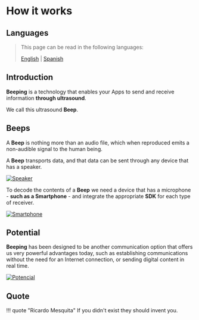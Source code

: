 # How it works

## Languages

> This page can be read in the following languages:
>  
> [English](https://docs.beeping.land/how-it-works) | [Spanish](https://docs-es.beeping.land/how-it-works)

## Introduction

**Beeping** is a technology that enables your Apps to send and receive information **through ultrasound**.

We call this ultrasound **Beep**.

## Beeps

A **Beep** is nothing more than an audio file, which when reproduced emits a non-audible signal to the human being.

A **Beep** transports data, and that data can be sent through any device that has a speaker.

[![Speaker](/assets/images/deck/beeping.005.jpeg)](/assets/images/deck/beeping.005.jpeg)

To decode the contents of a **Beep** we need a device that has a microphone - **such as a Smartphone** - and integrate the appropriate **SDK** for each type of receiver.

[![Smartphone](/assets/images/deck/beeping.006.jpeg)](/assets/images/deck/beeping.006.jpeg)

## Potential

**Beeping** has been designed to be another communication option that offers us very powerful advantages today, such as establishing communications without the need for an Internet connection, or sending digital content in real time.

[![Potencial](/assets/images/deck/beeping.007.jpeg)](/assets/images/deck/beeping.007.jpeg)

## Quote

!!! quote "Ricardo Mesquita"
    If you didn't exist they should invent you.
